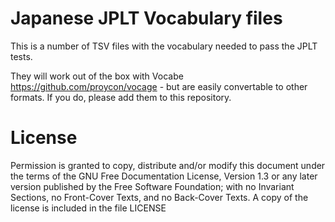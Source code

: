 # Japanese JPLT Vocabulary files

This is a number of TSV files with the vocabulary needed to pass the JPLT tests. 

They will work out of the box with Vocabe https://github.com/proycon/vocage - but are easily convertable to other formats. If you do, please add them to this repository. 

# License
   Permission is granted to copy, distribute and/or modify this
   document under the terms of the GNU Free Documentation License,
   Version 1.3 or any later version published by the Free Software
   Foundation; with no Invariant Sections, no Front-Cover Texts, and
   no Back-Cover Texts.  A copy of the license is included in the
   file LICENSE
